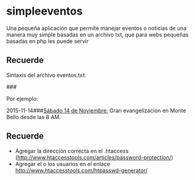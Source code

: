 # simpleeventos
Una pequeña aplicación que permite manejar eventos o noticias de una manera muy simple basadas en un archivo txt, que para webs pequeñas basadas en php les puede servir

Recuerde
--------------

Sintaxis del archivo eventos.txt:

<fecha de validez>###<Evento>

Por ejemplo:

2015-11-14###<u>Sábado 14 de Noviembre:</u> Gran evangelización en Monte Bello desde las 8 AM.

Recuerde
--------------
- Agregar la dirección correcta en el .htaccess (http://www.htaccesstools.com/articles/password-protection/)
- Agregar el o los usuarios en el enlace http://www.htaccesstools.com/htpasswd-generator/

